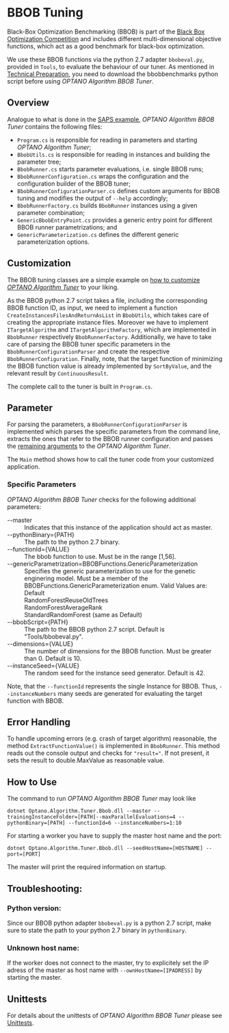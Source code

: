 # BBOB Tuning

Black-Box Optimization Benchmarking (BBOB) is part of the [Black Box Optimization Competition](https://www.ini.rub.de/PEOPLE/glasmtbl/projects/bbcomp/index.html) and includes different multi-dimensional objective functions, which act as a good benchmark for black-box optimization.

We use these BBOB functions via the python 2.7 adapter `bbobeval.py`, provided in `Tools`, to evaluate the behaviour of our tuner. As mentioned in [Technical Preparation](technical_preparation.md), you need to download the bbobbenchmarks python script before using *OPTANO Algorithm BBOB Tuner*.

## Overview

Analogue to what is done in the [SAPS example](saps.md), *OPTANO Algorithm BBOB Tuner* contains the following files:

- `Program.cs` is responsible for reading in parameters and starting *OPTANO Algorithm Tuner*;
- `BbobUtils.cs` is responsible for reading in instances and building the parameter tree;
- `BbobRunner.cs` starts parameter evaluations, i.e. single BBOB runs;
- `BbobRunnerConfiguration.cs` wraps the configuration and the configuration builder of the BBOB tuner;
- `BbobRunnerConfigurationParser.cs` defines custom arguments for BBOB tuning and modifies the output of `--help` accordingly;
- `BbobRunnerFactory.cs` builds `BbobRunner` instances using a given parameter combination;
- `GenericBbobEntryPoint.cs` provides a generic entry point for different BBOB runner parametrizations; and
- `GenericParameterization.cs` defines the different generic parameterization options.

## Customization
The BBOB tuning classes are a simple example on [how to customize <i>OPTANO Algorithm Tuner</i>](advanced.md) to your liking.

As the BBOB python 2.7 script takes a file, including the corresponding BBOB function ID, as input, we need to implement a function `CreateInstancesFilesAndReturnAsList` in `BbobUtils`, which takes care of creating the appropriate instance files. Moreover we have to implement `ITargetAlgorithm` and `ITargetAlgorithmFactory`, which are implemented in `BbobRunner` respectively `BbobRunnerFactory`. Additionally, we have to take care of parsing the BBOB tuner specific parameters in the `BbobRunnerConfigurationParser` and create the respective `BbobRunnerConfiguration`. Finally, note, that the target function of minimizing the BBOB function value is already implemented by `SortByValue`, and the relevant result by `ContinuousResult`.

The complete call to the tuner is built in `Program.cs`.

## Parameter
For parsing the parameters, a `BbobRunnerConfigurationParser` is implemented which parses the specific parameters from the command line, extracts the ones that refer to the BBOB runner configuration and passes the [remaining arguments](../userDoc/parameters.md) to the *OPTANO Algorithm Tuner*.

The `Main` method shows how to call the tuner code from your customized application.

### Specific Parameters
*OPTANO Algorithm BBOB Tuner* checks for the following additional parameters:

<dl>
 <dt>--master</dt>
 <dd>Indicates that this instance of the application should act as master.</dd>
  <dt>--pythonBinary={PATH}</dt>
 <dd>The path to the python 2.7 binary.</dd>
  <dt>--functionId={VALUE}</dt>
 <dd>The bbob function to use. Must be in the range [1,56].</dd>
   <dt>--genericParametrization=BBOBFunctions.GenericParameterization</dt>
 <dd>Specifies the generic parameterization to use for the genetic enginering model. Must be a member of the BBOBFunctions.GenericParameterization enum. Valid Values are:
<dd>Default</dd>
<dd>RandomForestReuseOldTrees</dd>
<dd>RandomForestAverageRank</dd>
<dd>StandardRandomForest (same as Default)</dd>
   <dt>--bbobScript={PATH}</dt>
 <dd>The path to the BBOB python 2.7 script. Default is "Tools/bbobeval.py".</dd>
   <dt>--dimensions={VALUE}</dt>
 <dd>The number of dimensions for the BBOB function. Must be greater than 0. Default is 10.</dd>
   <dt>--instanceSeed={VALUE}</dt>
 <dd>The random seed for the instance seed generator. Default is 42.</dd>
   </dl>

Note, that the `--functionId` represents the single Instance for BBOB. Thus, `--instanceNumbers` many seeds are generated for evaluating the target function with BBOB.

## Error Handling

To handle upcoming errors (e.g. crash of target algorithm) reasonable, the method `ExtractFunctionValue()` is implemented in `BbobRunner`. This method reads out the console output and checks for `"result="`. If not present, it sets the result to double.MaxValue as reasonable value.

## How to Use
The command to run *OPTANO Algorithm BBOB Tuner* may look like

`dotnet Optano.Algorithm.Tuner.Bbob.dll --master --trainingInstanceFolder=[PATH]--maxParallelEvaluations=4 --pythonBinary=[PATH] --functionId=6 --instanceNumbers=1:10`

For starting a worker you have to supply the master host name and the port:

`dotnet Optano.Algorithm.Tuner.Bbob.dll --seedHostName=[HOSTNAME] --port=[PORT]`

The master will print the required information on startup.

## Troubleshooting:

### Python version:
Since our BBOB python adapter `bbobeval.py` is a python 2.7 script, make sure to state the path to your python 2.7 binary in `pythonBinary`.

### Unknown host name:
If the worker does not connect to the master, try to explicitely set the IP adress of the master as host name with `--ownHostName=[IPADRESS]` by starting the master.

## Unittests

For details about the unittests of *OPTANO Algorithm BBOB Tuner* please see [Unittests](unittests.md).